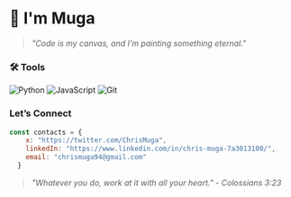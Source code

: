# 👋 I'm Muga

> *"Code is my canvas, and I’m painting something eternal."*

### 🛠️ Tools
![Python](https://img.shields.io/badge/-Python-3776AB?style=flat&logo=python&logoColor=white)
![JavaScript](https://img.shields.io/badge/-JavaScript-F7DF1E?style=flat&logo=javascript&logoColor=black)
![Git](https://img.shields.io/badge/-Git-F05032?style=flat&logo=git&logoColor=white)

### Let’s Connect
```js
const contacts = { 
    x: "https://twitter.com/ChrisMuga",
    linkedIn: "https://www.linkedin.com/in/chris-muga-7a3013100/",
    email: "chrismuga94@gmail.com"
  }
```


> *"Whatever you do, work at it with all your heart." - Colossians 3:23*
